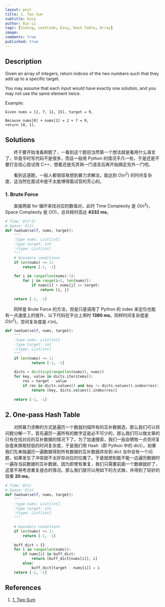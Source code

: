 ```yaml
---
layout: post
title: 1. Two Sum
subtitle: Easy
author: Bin Li
tags: [Coding, LeetCode, Easy, Hash Table, Array]
image: 
comments: true
published: true
---
```


## Description
Given an array of integers, return indices of the two numbers such that they add up to a specific target.

You may assume that each input would have exactly one solution, and you may not use the same element twice.

Example:
```
Given nums = [2, 7, 11, 15], target = 9,

Because nums[0] + nums[1] = 2 + 7 = 9,
return [0, 1].
```

## Solutions
　　终于要开始准备刷题了，一看到这个题目当然第一个想法就是看用什么语言了，毕竟平时写代码不是很多，而且一般用 Python 的情况平凡一些，于是还是不要打击信心尝试用 C++，想着还是先弄熟一门语言后再开始搞定另外一门吧。

　　看到这道题，一般人都很容易想到暴力求解法，能达到 $O(n^2)$ 的时间复杂度，这当然在面试中是不太能博得面试官的芳心的。

### 1. Brute Force
　　直接两层 for 循环来找对应的数值对，此时 Time Complexity 是 $O(n^2)$，Space Complexity 是 $O(1)$，总共耗时高达 **4332 ms**。

```python
# Time: O(n^2)
# Space: O(1)
def twoSum(self, nums, target):
    """
    :type nums: List[int]
    :type target: int
    :rtype: List[int]
    """
    # boundary conditions
    if len(nums) <= 1:
        return [-1, -1]
    
    for i in range(len(nums)-1):
        for j in range(i+1, len(nums)):
            if nums[i] + nums[j] == target:
                return [i, j]
    
    return [-1, -1]
```

　　同样是 Brute Force 的方法，但是只是调用了 Python 的 index 来定位也能有一点速度上的提升，以下代码在平台上用时 **1380 ms**。同样时间复杂度是 $O(n^2)$，空间复杂度是 $\mathcal{O}(n)$。

```python
def twoSum(self, nums, target):
    """
    :type nums: List[int]
    :type target: int
    :rtype: List[int]
    """
    if len(nums) <= 1:
            return [-1, -1]
            
    dicts = dict(zip(range(len(nums)), nums))
    for key, value in dicts.iteritems():
        res = target - value
        if res in dicts.values() and key != dicts.values().index(res):
            return [key, dicts.values().index(res)]
        
    return [-1, -1]
```

## 2. One-pass Hash Table
　　对照暴力求解的方式是遍历一个数就扫描所有的互补数据选，那么我们可以将问题分解一下，首先遍历一遍所有的数字这是必不可少的，那么我们可以做文章的只有在找对应的互补数据的情况下了。为了加速搜索，我们一般会牺牲一点空间复杂度来换取较低的时间复杂度，于是我们用 Hash（即 Python 中的 dict）。如果我们先单独遍历一遍数据得到所有数据的互补数据并存到 dict 当中会有一个问题，如果发生了冲突就不太好存对应的位置了。于是就想到能不能一边遍历数据时一遍存当前数据的互补数据，因为即使有重复，我们只需要前面一个数据就好了，这里不用考虑重复组合的情况。那么我们就可以用如下的方式做，并得到了较好的效果 **20 ms**。

```python
# Time: O(n)
# Space: O(n)
def twoSum(self, nums, target):
    """
    :type nums: List[int]
    :type target: int
    :rtype: List[int]
    """
        
    # boundary conditions
    if len(nums) <= 1:
        return [-1, -1]
        
    buff_dict = {}
    for i in range(len(nums)):
        if nums[i] in buff_dict:
            return [buff_dict[nums[i]], i]
        else:
            buff_dict[target - nums[i]] = i
    return [-1, -1]
```

## References
1. [1. Two Sum](https://leetcode.com/problems/two-sum/)
